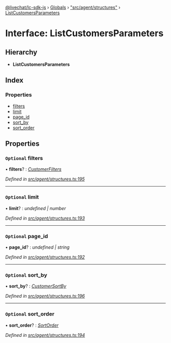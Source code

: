 [@livechat/lc-sdk-js](../README.md) › [Globals](../globals.md) › ["src/agent/structures"](../modules/_src_agent_structures_.md) › [ListCustomersParameters](_src_agent_structures_.listcustomersparameters.md)

# Interface: ListCustomersParameters

## Hierarchy

* **ListCustomersParameters**

## Index

### Properties

* [filters](_src_agent_structures_.listcustomersparameters.md#optional-filters)
* [limit](_src_agent_structures_.listcustomersparameters.md#optional-limit)
* [page_id](_src_agent_structures_.listcustomersparameters.md#optional-page_id)
* [sort_by](_src_agent_structures_.listcustomersparameters.md#optional-sort_by)
* [sort_order](_src_agent_structures_.listcustomersparameters.md#optional-sort_order)

## Properties

### `Optional` filters

• **filters**? : *[CustomerFilters](_src_agent_structures_.customerfilters.md)*

*Defined in [src/agent/structures.ts:195](https://github.com/livechat/lc-sdk-js/blob/228cb10/src/agent/structures.ts#L195)*

___

### `Optional` limit

• **limit**? : *undefined | number*

*Defined in [src/agent/structures.ts:193](https://github.com/livechat/lc-sdk-js/blob/228cb10/src/agent/structures.ts#L193)*

___

### `Optional` page_id

• **page_id**? : *undefined | string*

*Defined in [src/agent/structures.ts:192](https://github.com/livechat/lc-sdk-js/blob/228cb10/src/agent/structures.ts#L192)*

___

### `Optional` sort_by

• **sort_by**? : *[CustomerSortBy](../enums/_src_agent_structures_.customersortby.md)*

*Defined in [src/agent/structures.ts:196](https://github.com/livechat/lc-sdk-js/blob/228cb10/src/agent/structures.ts#L196)*

___

### `Optional` sort_order

• **sort_order**? : *[SortOrder](../enums/_src_objects_index_.sortorder.md)*

*Defined in [src/agent/structures.ts:194](https://github.com/livechat/lc-sdk-js/blob/228cb10/src/agent/structures.ts#L194)*
